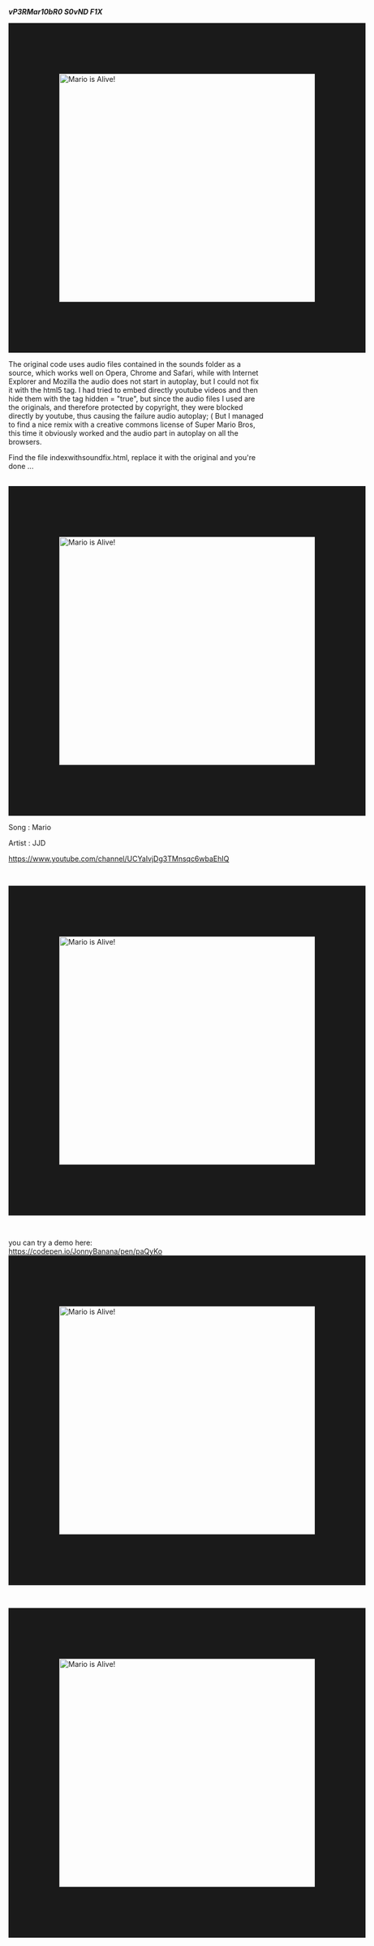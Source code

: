 ***$vP3R Mar10 bR0$ S0vND F1X***

<img src="https://i.imgur.com/SAPU3LH.gif" 
alt="Mario is Alive!" width="600" height="450" border="100" />

The original code uses audio files contained in the sounds folder as a source, which works well on Opera, Chrome and Safari, while with Internet Explorer and Mozilla the audio does not start in autoplay, but I could not fix it with the html5 tag.
I had tried to embed directly youtube videos and then hide them with the tag hidden = "true", but since the audio files I used are the originals, and therefore protected by copyright, they were blocked directly by youtube, thus causing the failure audio autoplay; (
But I managed to find a nice remix with a creative commons license of Super Mario Bros, this time it obviously worked and the audio part in autoplay on all the browsers.



Find the file indexwithsoundfix.html, replace it with the original and you're done ...

</br>
<img src="https://i.imgur.com/SAPU3LH.gif" 
alt="Mario is Alive!" width="600" height="450" border="100" />
</br>

 Song : Mario 
 
 Artist : JJD
 
 https://www.youtube.com/channel/UCYaIvjDg3TMnsqc6wbaEhIQ
 
 </br>
 
 <img src="https://i.imgur.com/SAPU3LH.gif" 
alt="Mario is Alive!" width="600" height="450" border="100" />


</br>

you can try a demo here:
</br>
https://codepen.io/JonnyBanana/pen/paQyKo
</br>
<a href="https://codepen.io/JonnyBanana/pen/paQyKo
" target="_blank"><img src="https://i.imgur.com/z7PMR46.jpg" 
alt="Mario is Alive!" width="600" height="450" border="100" /></a> 

</br>

<img src="https://i.imgur.com/SAPU3LH.gif" 
alt="Mario is Alive!" width="600" height="450" border="100" />
